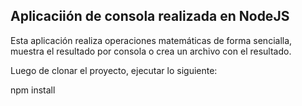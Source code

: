 ## Aplicaciión de consola realizada en NodeJS

Esta aplicación realiza operaciones matemáticas de forma
sencialla, muestra el resultado por consola o crea un 
archivo con el resultado.

Luego de clonar el proyecto, ejecutar lo siguiente:

npm install
